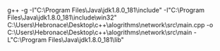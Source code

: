 g++ -g -I"C:\Program Files\Java\jdk1.8.0_181\include"  -I"C:\Program Files\Java\jdk1.8.0_181\include\win32"  C:\Users\Hebronace\Desktop\c++\alogrithms\network\src\main.cpp  -o C:\Users\Hebronace\Desktop\c++\alogrithms\network\src\main  -L"C:\Program Files\Java\jdk1.8.0_181\lib"
